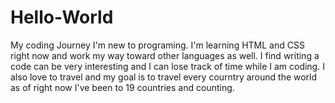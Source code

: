# Hello-World
My coding Journey
I'm new to programing. I'm learning HTML and CSS right now and work my way toward other languages as well. I find writing a code can be very interesting and I can lose track of time while I am coding. I also love to travel and my goal is to travel every courntry around the world as of right now I've been to 19 countries and counting.
